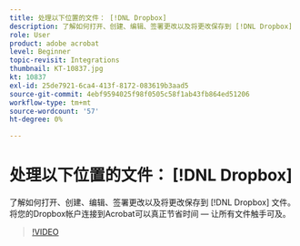 ```yaml
---
title: 处理以下位置的文件： [!DNL Dropbox]
description: 了解如何打开、创建、编辑、签署更改以及将更改保存到 [!DNL Dropbox] 来自Acrobat的文件
role: User
product: adobe acrobat
level: Beginner
topic-revisit: Integrations
thumbnail: KT-10837.jpg
kt: 10837
exl-id: 25de7921-6ca4-413f-8172-083619b3aad5
source-git-commit: 4ebf9594025f98f0505c58f1ab43fb864ed51206
workflow-type: tm+mt
source-wordcount: '57'
ht-degree: 0%

---
```


# 处理以下位置的文件： [!DNL Dropbox]

了解如何打开、创建、编辑、签署更改以及将更改保存到 [!DNL Dropbox] 文件。 将您的Dropbox帐户连接到Acrobat可以真正节省时间 — 让所有文件触手可及。

>[!VIDEO](https://video.tv.adobe.com/v/3409411?quality=12&learn=on&hidetitle=true)
